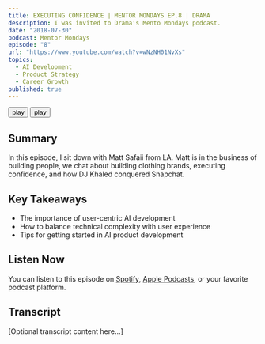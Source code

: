 ```yaml
---
title: EXECUTING CONFIDENCE | MENTOR MONDAYS EP.8 | DRAMA
description: I was invited to Drama's Mento Mondays podcast.
date: "2018-07-30"
podcast: Mentor Mondays
episode: "8"
url: "https://www.youtube.com/watch?v=wNzNH01NvXs"
topics:
  - AI Development
  - Product Strategy
  - Career Growth
published: true
---
```


<script>
  import Youtube from "svelte-youtube-embed";
</script>

<Youtube id="wNzNH01NvXs" animations={false}>
  <button>play</button>
</Youtube>

<Youtube id="EBtsu6naB8g">
  <button class="bg-yellow-400 text-blue-500">play</button>
</Youtube>

## Summary

In this episode, I sit down with Matt Safaii from LA. Matt is in the business of building people, we chat about building clothing brands, executing confidence, and how DJ Khaled conquered Snapchat.

## Key Takeaways

- The importance of user-centric AI development
- How to balance technical complexity with user experience
- Tips for getting started in AI product development

## Listen Now

You can listen to this episode on [Spotify](https://spotify.com/...), [Apple Podcasts](https://podcasts.apple.com/...), or your favorite podcast platform.

## Transcript

[Optional transcript content here...] 